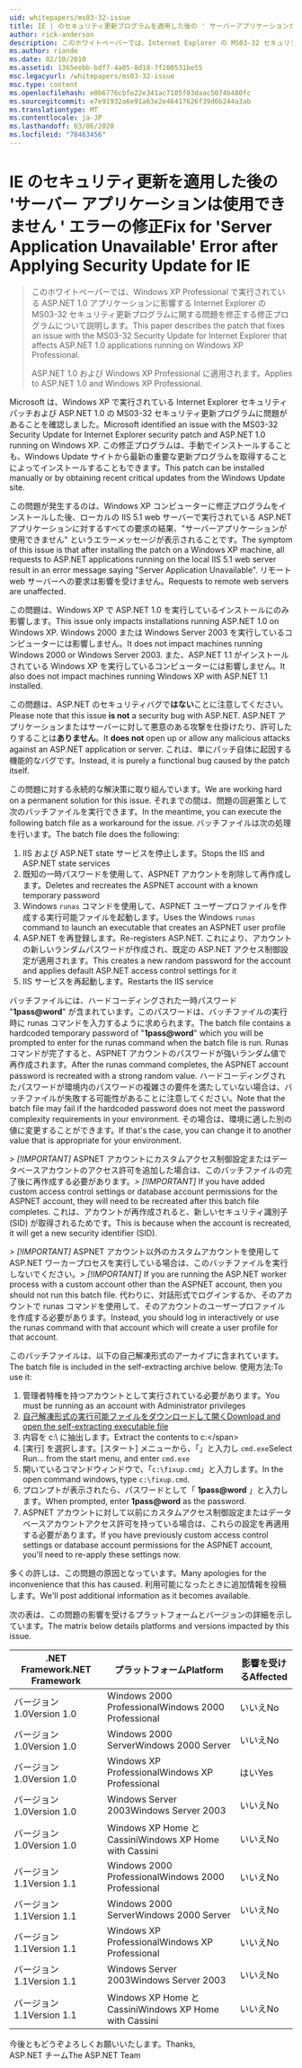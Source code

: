 ```yaml
---
uid: whitepapers/ms03-32-issue
title: IE | のセキュリティ更新プログラムを適用した後の ' サーバーアプリケーションが使用できない ' エラーを修正します。Microsoft Docs
author: rick-anderson
description: このホワイトペーパーでは、Internet Explorer の MS03-32 セキュリティ更新プログラムに関する問題を修正する修正プログラムについて説明します。これは、ASP.NET 1.0 アプリケーションを実行している場合に影響します...
ms.author: riande
ms.date: 02/10/2010
ms.assetid: 1365eebb-bdf7-4a05-8d18-7f200531be55
msc.legacyurl: /whitepapers/ms03-32-issue
msc.type: content
ms.openlocfilehash: e0b6776cbfe22e341ac7105f03daac5074b480fc
ms.sourcegitcommit: e7e91932a6e91a63e2e46417626f39d6b244a3ab
ms.translationtype: MT
ms.contentlocale: ja-JP
ms.lasthandoff: 03/06/2020
ms.locfileid: "78463456"
---
```

# <a name="fix-for-server-application-unavailable-error-after-applying-security-update-for-ie"></a><span data-ttu-id="38f9d-103">IE のセキュリティ更新を適用した後の 'サーバー アプリケーションは使用できません ' エラーの修正</span><span class="sxs-lookup"><span data-stu-id="38f9d-103">Fix for 'Server Application Unavailable' Error after Applying Security Update for IE</span></span>

> <span data-ttu-id="38f9d-104">このホワイトペーパーでは、Windows XP Professional で実行されている ASP.NET 1.0 アプリケーションに影響する Internet Explorer の MS03-32 セキュリティ更新プログラムに関する問題を修正する修正プログラムについて説明します。</span><span class="sxs-lookup"><span data-stu-id="38f9d-104">This paper describes the patch that fixes an issue with the MS03-32 Security Update for Internet Explorer that affects ASP.NET 1.0 applications running on Windows XP Professional.</span></span>
> 
> <span data-ttu-id="38f9d-105">ASP.NET 1.0 および Windows XP Professional に適用されます。</span><span class="sxs-lookup"><span data-stu-id="38f9d-105">Applies to ASP.NET 1.0 and Windows XP Professional.</span></span>

<span data-ttu-id="38f9d-106">Microsoft は、Windows XP で実行されている Internet Explorer セキュリティパッチおよび ASP.NET 1.0 の MS03-32 セキュリティ更新プログラムに問題があることを確認しました。</span><span class="sxs-lookup"><span data-stu-id="38f9d-106">Microsoft identified an issue with the MS03-32 Security Update for Internet Explorer security patch and ASP.NET 1.0 running on Windows XP.</span></span> <span data-ttu-id="38f9d-107">この修正プログラムは、手動でインストールすることも、Windows Update サイトから最新の重要な更新プログラムを取得することによってインストールすることもできます。</span><span class="sxs-lookup"><span data-stu-id="38f9d-107">This patch can be installed manually or by obtaining recent critical updates from the Windows Update site.</span></span>

<span data-ttu-id="38f9d-108">この問題が発生するのは、Windows XP コンピューターに修正プログラムをインストールした後、ローカルの IIS 5.1 web サーバーで実行されている ASP.NET アプリケーションに対するすべての要求の結果、"サーバーアプリケーションが使用できません" というエラーメッセージが表示されることです。</span><span class="sxs-lookup"><span data-stu-id="38f9d-108">The symptom of this issue is that after installing the patch on a Windows XP machine, all requests to ASP.NET applications running on the local IIS 5.1 web server result in an error message saying "Server Application Unavailable".</span></span> <span data-ttu-id="38f9d-109">リモート web サーバーへの要求は影響を受けません。</span><span class="sxs-lookup"><span data-stu-id="38f9d-109">Requests to remote web servers are unaffected.</span></span>

<span data-ttu-id="38f9d-110">この問題は、Windows XP で ASP.NET 1.0 を実行しているインストールにのみ影響します。</span><span class="sxs-lookup"><span data-stu-id="38f9d-110">This issue only impacts installations running ASP.NET 1.0 on Windows XP.</span></span> <span data-ttu-id="38f9d-111">Windows 2000 または Windows Server 2003 を実行しているコンピューターには影響しません。</span><span class="sxs-lookup"><span data-stu-id="38f9d-111">It does not impact machines running Windows 2000 or Windows Server 2003.</span></span> <span data-ttu-id="38f9d-112">また、ASP.NET 1.1 がインストールされている Windows XP を実行しているコンピューターには影響しません。</span><span class="sxs-lookup"><span data-stu-id="38f9d-112">It also does not impact machines running Windows XP with ASP.NET 1.1 installed.</span></span>

<span data-ttu-id="38f9d-113">この問題は、ASP.NET のセキュリティバグで**はない**ことに注意してください。</span><span class="sxs-lookup"><span data-stu-id="38f9d-113">Please note that this issue **is not** a security bug with ASP.NET.</span></span> <span data-ttu-id="38f9d-114">ASP.NET アプリケーションまたはサーバーに対して悪意のある攻撃を仕掛けたり、許可したりすることは**ありません**。</span><span class="sxs-lookup"><span data-stu-id="38f9d-114">It **does not** open up or allow any malicious attacks against an ASP.NET application or server.</span></span> <span data-ttu-id="38f9d-115">これは、単にパッチ自体に起因する機能的なバグです。</span><span class="sxs-lookup"><span data-stu-id="38f9d-115">Instead, it is purely a functional bug caused by the patch itself.</span></span>

<span data-ttu-id="38f9d-116">この問題に対する永続的な解決策に取り組んでいます。</span><span class="sxs-lookup"><span data-stu-id="38f9d-116">We are working hard on a permanent solution for this issue.</span></span> <span data-ttu-id="38f9d-117">それまでの間は、問題の回避策として次のバッチファイルを実行できます。</span><span class="sxs-lookup"><span data-stu-id="38f9d-117">In the meantime, you can execute the following batch file as a workaround for the issue.</span></span> <span data-ttu-id="38f9d-118">バッチファイルは次の処理を行います。</span><span class="sxs-lookup"><span data-stu-id="38f9d-118">The batch file does the following:</span></span>

1. <span data-ttu-id="38f9d-119">IIS および ASP.NET state サービスを停止します。</span><span class="sxs-lookup"><span data-stu-id="38f9d-119">Stops the IIS and ASP.NET state services</span></span>
2. <span data-ttu-id="38f9d-120">既知の一時パスワードを使用して、ASPNET アカウントを削除して再作成します。</span><span class="sxs-lookup"><span data-stu-id="38f9d-120">Deletes and recreates the ASPNET account with a known temporary password</span></span>
3. <span data-ttu-id="38f9d-121">Windows `runas` コマンドを使用して、ASPNET ユーザープロファイルを作成する実行可能ファイルを起動します。</span><span class="sxs-lookup"><span data-stu-id="38f9d-121">Uses the Windows `runas` command to launch an executable that creates an ASPNET user profile</span></span>
4. <span data-ttu-id="38f9d-122">ASP.NET を再登録します。</span><span class="sxs-lookup"><span data-stu-id="38f9d-122">Re-registers ASP.NET.</span></span> <span data-ttu-id="38f9d-123">これにより、アカウントの新しいランダムパスワードが作成され、既定の ASP.NET アクセス制御設定が適用されます。</span><span class="sxs-lookup"><span data-stu-id="38f9d-123">This creates a new random password for the account and applies default ASP.NET access control settings for it</span></span>
5. <span data-ttu-id="38f9d-124">IIS サービスを再起動します。</span><span class="sxs-lookup"><span data-stu-id="38f9d-124">Restarts the IIS service</span></span>

<span data-ttu-id="38f9d-125">バッチファイルには、ハードコーディングされた一時パスワード "<strong>1pass\@word</strong>" が含まれています。このパスワードは、バッチファイルの実行時に runas コマンドを入力するように求められます。</span><span class="sxs-lookup"><span data-stu-id="38f9d-125">The batch file contains a hardcoded temporary password of "<strong>1pass\@word</strong>" which you will be prompted to enter for the runas command when the batch file is run.</span></span> <span data-ttu-id="38f9d-126">Runas コマンドが完了すると、ASPNET アカウントのパスワードが強いランダム値で再作成されます。</span><span class="sxs-lookup"><span data-stu-id="38f9d-126">After the runas command completes, the ASPNET account password is recreated with a strong random value.</span></span> <span data-ttu-id="38f9d-127">ハードコーディングされたパスワードが環境内のパスワードの複雑さの要件を満たしていない場合は、バッチファイルが失敗する可能性があることに注意してください。</span><span class="sxs-lookup"><span data-stu-id="38f9d-127">Note that the batch file may fail if the hardcoded password does not meet the password complexity requirements in your environment.</span></span> <span data-ttu-id="38f9d-128">その場合は、環境に適した別の値に変更することができます。</span><span class="sxs-lookup"><span data-stu-id="38f9d-128">If that's the case, you can change it to another value that is appropriate for your environment.</span></span>

<span data-ttu-id="38f9d-129">*> [!IMPORTANT]* ASPNET アカウントにカスタムアクセス制御設定またはデータベースアカウントのアクセス許可を追加した場合は、このバッチファイルの完了後に再作成する必要があります。</span><span class="sxs-lookup"><span data-stu-id="38f9d-129">*> [!IMPORTANT]* If you have added custom access control settings or database account permissions for the ASPNET account, they will need to be recreated after this batch file completes.</span></span> <span data-ttu-id="38f9d-130">これは、アカウントが再作成されると、新しいセキュリティ識別子 (SID) が取得されるためです。</span><span class="sxs-lookup"><span data-stu-id="38f9d-130">This is because when the account is recreated, it will get a new security identifier (SID).</span></span>

<span data-ttu-id="38f9d-131">*> [!IMPORTANT]* ASPNET アカウント以外のカスタムアカウントを使用して ASP.NET ワーカープロセスを実行している場合は、このバッチファイルを実行しないでください。</span><span class="sxs-lookup"><span data-stu-id="38f9d-131">*> [!IMPORTANT]* If you are running the ASP.NET worker process with a custom account other than the ASPNET account, then you should not run this batch file.</span></span> <span data-ttu-id="38f9d-132">代わりに、対話形式でログインするか、そのアカウントで runas コマンドを使用して、そのアカウントのユーザープロファイルを作成する必要があります。</span><span class="sxs-lookup"><span data-stu-id="38f9d-132">Instead, you should log in interactively or use the runas command with that account which will create a user profile for that account.</span></span>

<span data-ttu-id="38f9d-133">このバッチファイルは、以下の自己解凍形式のアーカイブに含まれています。</span><span class="sxs-lookup"><span data-stu-id="38f9d-133">The batch file is included in the self-extracting archive below.</span></span> <span data-ttu-id="38f9d-134">使用方法:</span><span class="sxs-lookup"><span data-stu-id="38f9d-134">To use it:</span></span>

1. <span data-ttu-id="38f9d-135">管理者特権を持つアカウントとして実行されている必要があります。</span><span class="sxs-lookup"><span data-stu-id="38f9d-135">You must be running as an account with Administrator privileges</span></span>
2. [<span data-ttu-id="38f9d-136">自己解凍形式の実行可能ファイルをダウンロードして開く</span><span class="sxs-lookup"><span data-stu-id="38f9d-136">Download and open the self-extracting executable file</span></span>](ms03-32-issue/_static/fixup1.exe)
3. <span data-ttu-id="38f9d-137">内容を c:\ に抽出します。</span><span class="sxs-lookup"><span data-stu-id="38f9d-137">Extract the contents to c:\</span></span>
4. <span data-ttu-id="38f9d-138">[実行] を選択します。[スタート] メニューから、「」と入力し `cmd.exe`</span><span class="sxs-lookup"><span data-stu-id="38f9d-138">Select Run... from the start menu, and enter `cmd.exe`</span></span>
5. <span data-ttu-id="38f9d-139">開いているコマンドウィンドウで、「`c:\fixup.cmd`」と入力します。</span><span class="sxs-lookup"><span data-stu-id="38f9d-139">In the open command windows, type `c:\fixup.cmd`.</span></span>
6. <span data-ttu-id="38f9d-140">プロンプトが表示されたら、パスワードとして「 <strong>1pass\@word</strong> 」と入力します。</span><span class="sxs-lookup"><span data-stu-id="38f9d-140">When prompted, enter <strong>1pass\@word</strong> as the password.</span></span>
7. <span data-ttu-id="38f9d-141">ASPNET アカウントに対して以前にカスタムアクセス制御設定またはデータベースアカウントアクセス許可を持っている場合は、これらの設定を再適用する必要があります。</span><span class="sxs-lookup"><span data-stu-id="38f9d-141">If you have previously custom access control settings or database account permissions for the ASPNET account, you'll need to re-apply these settings now.</span></span>

<span data-ttu-id="38f9d-142">多くの許しは、この問題の原因となっています。</span><span class="sxs-lookup"><span data-stu-id="38f9d-142">Many apologies for the inconvenience that this has caused.</span></span> <span data-ttu-id="38f9d-143">利用可能になったときに追加情報を投稿します。</span><span class="sxs-lookup"><span data-stu-id="38f9d-143">We'll post additional information as it becomes available.</span></span>

<span data-ttu-id="38f9d-144">次の表は、この問題の影響を受けるプラットフォームとバージョンの詳細を示しています。</span><span class="sxs-lookup"><span data-stu-id="38f9d-144">The matrix below details platforms and versions impacted by this issue.</span></span>

| <span data-ttu-id="38f9d-145">.NET Framework</span><span class="sxs-lookup"><span data-stu-id="38f9d-145">.NET Framework</span></span> | <span data-ttu-id="38f9d-146">プラットフォーム</span><span class="sxs-lookup"><span data-stu-id="38f9d-146">Platform</span></span> | <span data-ttu-id="38f9d-147">影響を受ける</span><span class="sxs-lookup"><span data-stu-id="38f9d-147">Affected</span></span> |
| --- | --- | --- |
| <span data-ttu-id="38f9d-148">バージョン 1.0</span><span class="sxs-lookup"><span data-stu-id="38f9d-148">Version 1.0</span></span> | <span data-ttu-id="38f9d-149">Windows 2000 Professional</span><span class="sxs-lookup"><span data-stu-id="38f9d-149">Windows 2000 Professional</span></span> | <span data-ttu-id="38f9d-150">いいえ</span><span class="sxs-lookup"><span data-stu-id="38f9d-150">No</span></span> |
| <span data-ttu-id="38f9d-151">バージョン 1.0</span><span class="sxs-lookup"><span data-stu-id="38f9d-151">Version 1.0</span></span> | <span data-ttu-id="38f9d-152">Windows 2000 Server</span><span class="sxs-lookup"><span data-stu-id="38f9d-152">Windows 2000 Server</span></span> | <span data-ttu-id="38f9d-153">いいえ</span><span class="sxs-lookup"><span data-stu-id="38f9d-153">No</span></span> |
| <span data-ttu-id="38f9d-154">バージョン 1.0</span><span class="sxs-lookup"><span data-stu-id="38f9d-154">Version 1.0</span></span> | <span data-ttu-id="38f9d-155">Windows XP Professional</span><span class="sxs-lookup"><span data-stu-id="38f9d-155">Windows XP Professional</span></span> | <span data-ttu-id="38f9d-156">はい</span><span class="sxs-lookup"><span data-stu-id="38f9d-156">Yes</span></span> |
| <span data-ttu-id="38f9d-157">バージョン 1.0</span><span class="sxs-lookup"><span data-stu-id="38f9d-157">Version 1.0</span></span> | <span data-ttu-id="38f9d-158">Windows Server 2003</span><span class="sxs-lookup"><span data-stu-id="38f9d-158">Windows Server 2003</span></span> | <span data-ttu-id="38f9d-159">いいえ</span><span class="sxs-lookup"><span data-stu-id="38f9d-159">No</span></span> |
| <span data-ttu-id="38f9d-160">バージョン 1.0</span><span class="sxs-lookup"><span data-stu-id="38f9d-160">Version 1.0</span></span> | <span data-ttu-id="38f9d-161">Windows XP Home と Cassini</span><span class="sxs-lookup"><span data-stu-id="38f9d-161">Windows XP Home with Cassini</span></span> | <span data-ttu-id="38f9d-162">いいえ</span><span class="sxs-lookup"><span data-stu-id="38f9d-162">No</span></span> |
| <span data-ttu-id="38f9d-163">バージョン 1.1</span><span class="sxs-lookup"><span data-stu-id="38f9d-163">Version 1.1</span></span> | <span data-ttu-id="38f9d-164">Windows 2000 Professional</span><span class="sxs-lookup"><span data-stu-id="38f9d-164">Windows 2000 Professional</span></span> | <span data-ttu-id="38f9d-165">いいえ</span><span class="sxs-lookup"><span data-stu-id="38f9d-165">No</span></span> |
| <span data-ttu-id="38f9d-166">バージョン 1.1</span><span class="sxs-lookup"><span data-stu-id="38f9d-166">Version 1.1</span></span> | <span data-ttu-id="38f9d-167">Windows 2000 Server</span><span class="sxs-lookup"><span data-stu-id="38f9d-167">Windows 2000 Server</span></span> | <span data-ttu-id="38f9d-168">いいえ</span><span class="sxs-lookup"><span data-stu-id="38f9d-168">No</span></span> |
| <span data-ttu-id="38f9d-169">バージョン 1.1</span><span class="sxs-lookup"><span data-stu-id="38f9d-169">Version 1.1</span></span> | <span data-ttu-id="38f9d-170">Windows XP Professional</span><span class="sxs-lookup"><span data-stu-id="38f9d-170">Windows XP Professional</span></span> | <span data-ttu-id="38f9d-171">いいえ</span><span class="sxs-lookup"><span data-stu-id="38f9d-171">No</span></span> |
| <span data-ttu-id="38f9d-172">バージョン 1.1</span><span class="sxs-lookup"><span data-stu-id="38f9d-172">Version 1.1</span></span> | <span data-ttu-id="38f9d-173">Windows Server 2003</span><span class="sxs-lookup"><span data-stu-id="38f9d-173">Windows Server 2003</span></span> | <span data-ttu-id="38f9d-174">いいえ</span><span class="sxs-lookup"><span data-stu-id="38f9d-174">No</span></span> |
| <span data-ttu-id="38f9d-175">バージョン 1.1</span><span class="sxs-lookup"><span data-stu-id="38f9d-175">Version 1.1</span></span> | <span data-ttu-id="38f9d-176">Windows XP Home と Cassini</span><span class="sxs-lookup"><span data-stu-id="38f9d-176">Windows XP Home with Cassini</span></span> | <span data-ttu-id="38f9d-177">いいえ</span><span class="sxs-lookup"><span data-stu-id="38f9d-177">No</span></span> |

<span data-ttu-id="38f9d-178">今後ともどうぞよろしくお願いいたします。</span><span class="sxs-lookup"><span data-stu-id="38f9d-178">Thanks,</span></span>   
 <span data-ttu-id="38f9d-179">ASP.NET チーム</span><span class="sxs-lookup"><span data-stu-id="38f9d-179">The ASP.NET Team</span></span>
